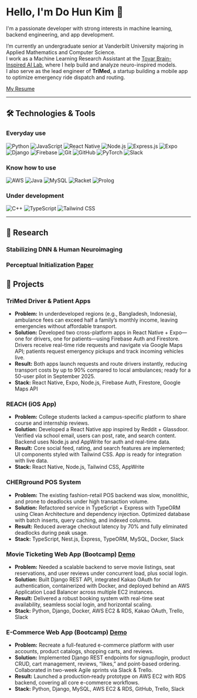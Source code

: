 # Hello, I'm Do Hun Kim 👋

I'm a passionate developer with strong interests in machine learning, backend engineering, and app development.

I’m currently an undergraduate senior at Vanderbilt University majoring in Applied Mathematics and Computer Science.  
I work as a Machine Learning Research Assistant at the [Tovar Brain-Inspired AI Lab](https://tovarlab.org/), where I help build and analyze neuro-inspired models.  
I also serve as the lead engineer of **TriMed**, a startup building a mobile app to optimize emergency ride dispatch and routing.

[My Resume](./Do_Hun_Kim_Resume.pdf)

---

## 🛠️ Technologies & Tools

### Everyday use
![Python](https://img.shields.io/badge/Python-3776AB?style=flat&logo=python&logoColor=white)
![JavaScript](https://img.shields.io/badge/JavaScript-F7DF1E?style=flat&logo=javascript&logoColor=black)
![React Native](https://img.shields.io/badge/React_Native-20232A?style=flat&logo=react&logoColor=61DAFB)
![Node.js](https://img.shields.io/badge/Node.js-339933?style=flat&logo=node.js&logoColor=white)
![Express.js](https://img.shields.io/badge/Express.js-000000?style=flat&logo=express&logoColor=white)
![Expo](https://img.shields.io/badge/Expo-000020?style=flat&logo=expo&logoColor=white)
![Django](https://img.shields.io/badge/Django-092E20?style=flat&logo=django&logoColor=white)
![Firebase](https://img.shields.io/badge/Firebase-FFCA28?style=flat&logo=firebase&logoColor=black)
![Git](https://img.shields.io/badge/Git-F05032?style=flat&logo=git&logoColor=white)
![GitHub](https://img.shields.io/badge/GitHub-2088FF?style=flat&logo=github-actions&logoColor=white)
![PyTorch](https://img.shields.io/badge/PyTorch-EE4C2C?style=flat&logo=pytorch&logoColor=white)
![Slack](https://img.shields.io/badge/Slack-4A154B?style=flat&logo=slack&logoColor=white)

### Know how to use
![AWS](https://img.shields.io/badge/AWS-232F3E?style=flat&logo=amazon-aws&logoColor=white)
![Java](https://img.shields.io/badge/Java-007396?style=flat&logo=java&logoColor=white)
![MySQL](https://img.shields.io/badge/MySQL-4479A1?style=flat&logo=mysql&logoColor=white)
![Racket](https://img.shields.io/badge/Racket-9F1D20?style=flat&logo=racket&logoColor=white)
![Prolog](https://img.shields.io/badge/Prolog-742F2F?style=flat&logo=swipl&logoColor=white)

### Under development
![C++](https://img.shields.io/badge/C++-00599C?style=flat&logo=c%2B%2B&logoColor=white)
![TypeScript](https://img.shields.io/badge/TypeScript-3178C6?style=flat&logo=typescript&logoColor=white)
![Tailwind CSS](https://img.shields.io/badge/Tailwind_CSS-38B2AC?style=flat&logo=tailwind-css&logoColor=white)


---

## 📌 Research
### Stabilizing DNN & Human Neuroimaging

### Perceptual Initialization  [Paper](https://chat.openai.com/)

## 📌 Projects

### TriMed Driver & Patient Apps  
- **Problem:** In underdeveloped regions (e.g., Bangladesh, Indonesia), ambulance fees can exceed half a family’s monthly income, leaving emergencies without affordable transport.  
- **Solution:** Developed two cross-platform apps in React Native + Expo—one for drivers, one for patients—using Firebase Auth and Firestore. Drivers receive real-time ride requests and navigate via Google Maps API; patients request emergency pickups and track incoming vehicles live.  
- **Result:** Both apps launch requests and route drivers instantly, reducing transport costs by up to 90% compared to local ambulances; ready for a 50-user pilot in September 2025.  
- **Stack:** React Native, Expo, Node.js, Firebase Auth, Firestore, Google Maps API  

### REACH (iOS App)  
- **Problem:** College students lacked a campus-specific platform to share course and internship reviews.  
- **Solution:** Developed a React Native app inspired by Reddit + Glassdoor. Verified via school email, users can post, rate, and search content. Backend uses Node.js and AppWrite for auth and real-time data.  
- **Result:** Core social feed, rating, and search features are implemented; UI components styled with Tailwind CSS. App is ready for integration with live data.  
- **Stack:** React Native, Node.js, Tailwind CSS, AppWrite  

### CHERground POS System  
- **Problem:** The existing fashion-retail POS backend was slow, monolithic, and prone to deadlocks under high transaction volume.  
- **Solution:** Refactored service in TypeScript + Express with TypeORM using Clean Architecture and dependency injection. Optimized database with batch inserts, query caching, and indexed columns.  
- **Result:** Reduced average checkout latency by 70% and fully eliminated deadlocks during peak usage.  
- **Stack:** TypeScript, Nest.js, Express, TypeORM, MySQL, Docker, Slack

### Movie Ticketing Web App (Bootcamp)  [Demo](https://youtu.be/O5vnqWIpdgM)
- **Problem:** Needed a scalable backend to serve movie listings, seat reservations, and user reviews under concurrent load, plus social login.  
- **Solution:** Built Django REST API, integrated Kakao OAuth for authentication, containerized with Docker, and deployed behind an AWS Application Load Balancer across multiple EC2 instances.  
- **Result:** Delivered a robust booking system with real-time seat availability, seamless social login, and horizontal scaling.  
- **Stack:** Python, Django, Docker, AWS EC2 & RDS, Kakao OAuth, Trello, Slack

### E-Commerce Web App (Bootcamp)  [Demo](https://www.youtube.com/watch?v=p1O8gjB2X7I)
- **Problem:** Recreate a full-featured e-commerce platform with user accounts, product catalogs, shopping carts, and reviews.  
- **Solution:** Implemented Django REST endpoints for signup/login, product CRUD, cart management, reviews, “likes,” and point-based ordering. Collaborated in two-week Agile sprints via Slack & Trello.  
- **Result:** Launched a production‐ready prototype on AWS EC2 with RDS backend, covering all core e-commerce workflows.  
- **Stack:** Python, Django, MySQL, AWS EC2 & RDS, GitHub, Trello, Slack

